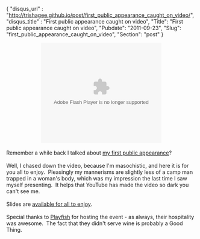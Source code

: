 {
 "disqus_url" : "http://trishagee.github.io/post/first_public_appearance_caught_on_video/",
 "disqus_title" : "First public appearance caught on video",
 "Title": "First public appearance caught on video",
 "Pubdate": "2011-09-23",
 "Slug": "first_public_appearance_caught_on_video",
 "Section": "post"
}
<div class="separator" style="clear: both; text-align: center;"><object width="320" height="266" class="BLOG_video_class" id="BLOG_video-287f97612eb2190a" classid="clsid:D27CDB6E-AE6D-11cf-96B8-444553540000" codebase="http://download.macromedia.com/pub/shockwave/cabs/flash/swflash.cab#version=6,0,40,0"><param name="movie" value="//www.youtube.com/get_player"><param name="bgcolor" value="#FFFFFF"><param name="allowfullscreen" value="true"><param name="flashvars" value="flvurl=http://redirector.googlevideo.com/videoplayback?id%3D287f97612eb2190a%26itag%3D5%26source%3Dblogger%26app%3Dblogger%26cmo%3Dsensitive_content%253Dyes%26ip%3D0.0.0.0%26ipbits%3D0%26expire%3D1396950053%26sparams%3Did,itag,source,ip,ipbits,expire%26signature%3D20ED37B720D3E3058754AA38FB5BF2EFC71B4AA8.7FFBEB86F5896865B7B52EF09DDEABDE4FDF1AC1%26key%3Dck2&amp;iurl=http://video.google.com/ThumbnailServer2?app%3Dblogger%26contentid%3D287f97612eb2190a%26offsetms%3D5000%26itag%3Dw160%26sigh%3DzHzyKS8xvdgfqY81PzOmfaF842E&amp;autoplay=0&amp;ps=blogger"><embed src="//www.youtube.com/get_player" type="application/x-shockwave-flash" width="320" height="266" bgcolor="#FFFFFF" flashvars="flvurl=http://redirector.googlevideo.com/videoplayback?id%3D287f97612eb2190a%26itag%3D5%26source%3Dblogger%26app%3Dblogger%26cmo%3Dsensitive_content%253Dyes%26ip%3D0.0.0.0%26ipbits%3D0%26expire%3D1396950053%26sparams%3Did,itag,source,ip,ipbits,expire%26signature%3D20ED37B720D3E3058754AA38FB5BF2EFC71B4AA8.7FFBEB86F5896865B7B52EF09DDEABDE4FDF1AC1%26key%3Dck2&iurl=http://video.google.com/ThumbnailServer2?app%3Dblogger%26contentid%3D287f97612eb2190a%26offsetms%3D5000%26itag%3Dw160%26sigh%3DzHzyKS8xvdgfqY81PzOmfaF842E&autoplay=0&ps=blogger" allowFullScreen="true" /></object></div><br />Remember a while back I talked about <a href="http://mechanitis.blogspot.com/2011/05/my-first-public-appearance.html">my first public appearance</a>?<br /><br />Well, I chased down the video, because I'm masochistic, and here it is for you all to enjoy. &nbsp;Pleasingly my mannerisms are slightly less of a camp man trapped in a woman's body, which was my impression the last time I saw myself presenting. &nbsp;It helps that YouTube has made the video so dark you can't see me.<br /><br />Slides are <a href="http://www.slideshare.net/trishagee/introduction-to-the-java-community-process">available for all to enjoy</a>.<br /><br />Special thanks to <a href="http://www.playfish.com/">Playfish</a> for hosting the event - as always, their hospitality was awesome. &nbsp;The fact that they didn't serve wine is probably a Good Thing.
